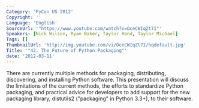 ```yaml
---
Category: 'PyCon US 2012'
Copyright: ''
Language: 'English'
SourceUrl: '"https://www.youtube.com/watch?v=OceCWIqZt7I"'
Speakers: [Nick Wilson, Ryan Baker, Taylor Hand, Taylor Michael]
Tags: []
ThumbnailUrl: 'http://img.youtube.com/vi/OceCWIqZt7I/hqdefault.jpg'
Title: '"42. The Future of Python Packaging"'
date: '2012-03-11'
---
```

There are currently multiple methods for packaging, distributing, discovering,
and installing Python software. This presentation will discuss the limitations
of the current methods, the efforts to standardize Python packaging, and
practical advice for developers to add support for the new packaging library,
distutils2 ("packaging" in Python 3.3+), to their software.

